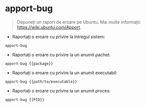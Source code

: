 # apport-bug

> Depuneți un raport de eroare pe Ubuntu.
> Mai multe informații: <https://wiki.ubuntu.com/Apport>.

- Raportați o eroare cu privire la întregul sistem:

`apport-bug`

- Raportați o eroare cu privire la un anumit pachet:

`apport-bug {{package}}`

- Raportați o eroare cu privire la un anumit executabil:

`apport-bug {{path/to/executable}}`

- Raportați o eroare cu privire la un anumit proces:

`apport-bug {{PID}}`
